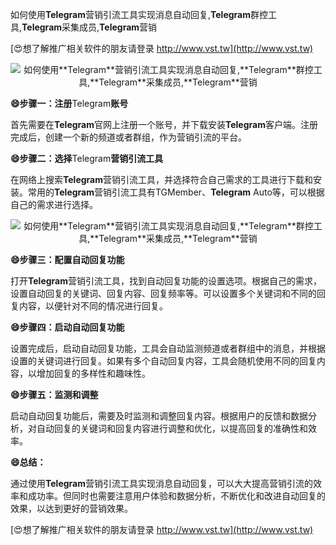 如何使用**Telegram**营销引流工具实现消息自动回复,**Telegram**群控工具,**Telegram**采集成员,**Telegram**营销

[😍想了解推广相关软件的朋友请登录 http://www.vst.tw](http://www.vst.tw)

 <center><img src="https://vst.tw/MP4/tuiguang/png/1.png" alt="如何使用**Telegram**营销引流工具实现消息自动回复,**Telegram**群控工具,**Telegram**采集成员,**Telegram**营销"></center>

**😄步骤一：注册**Telegram**账号**

首先需要在**Telegram**官网上注册一个账号，并下载安装**Telegram**客户端。注册完成后，创建一个新的频道或者群组，作为营销引流的平台。

**😄步骤二：选择**Telegram**营销引流工具**

在网络上搜索**Telegram**营销引流工具，并选择符合自己需求的工具进行下载和安装。常用的**Telegram**营销引流工具有TGMember、**Telegram** Auto等，可以根据自己的需求进行选择。

 <center><img src="https://vst.tw/MP4/tuiguang/png/6.png" alt="如何使用**Telegram**营销引流工具实现消息自动回复,**Telegram**群控工具,**Telegram**采集成员,**Telegram**营销"></center>

**😄步骤三：配置自动回复功能**

打开**Telegram**营销引流工具，找到自动回复功能的设置选项。根据自己的需求，设置自动回复的关键词、回复内容、回复频率等。可以设置多个关键词和不同的回复内容，以便针对不同的情况进行回复。

**😄步骤四：启动自动回复功能**

设置完成后，启动自动回复功能，工具会自动监测频道或者群组中的消息，并根据设置的关键词进行回复。如果有多个自动回复内容，工具会随机使用不同的回复内容，以增加回复的多样性和趣味性。

**😄步骤五：监测和调整**

启动自动回复功能后，需要及时监测和调整回复内容。根据用户的反馈和数据分析，对自动回复的关键词和回复内容进行调整和优化，以提高回复的准确性和效率。

**😄总结：**

通过使用**Telegram**营销引流工具实现消息自动回复，可以大大提高营销引流的效率和成功率。但同时也需要注意用户体验和数据分析，不断优化和改进自动回复的效果，以达到更好的营销效果。

[😍想了解推广相关软件的朋友请登录 http://www.vst.tw](http://www.vst.tw)



